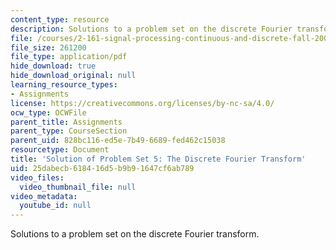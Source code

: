 ```yaml
---
content_type: resource
description: Solutions to a problem set on the discrete Fourier transform.
file: /courses/2-161-signal-processing-continuous-and-discrete-fall-2008/25dabecb618416d5b9b91647cf6ab789_ps5soln.pdf
file_size: 261200
file_type: application/pdf
hide_download: true
hide_download_original: null
learning_resource_types:
- Assignments
license: https://creativecommons.org/licenses/by-nc-sa/4.0/
ocw_type: OCWFile
parent_title: Assignments
parent_type: CourseSection
parent_uid: 828bc116-ed5e-7b49-6689-fed462c15038
resourcetype: Document
title: 'Solution of Problem Set 5: The Discrete Fourier Transform'
uid: 25dabecb-6184-16d5-b9b9-1647cf6ab789
video_files:
  video_thumbnail_file: null
video_metadata:
  youtube_id: null
---
```

Solutions to a problem set on the discrete Fourier transform.